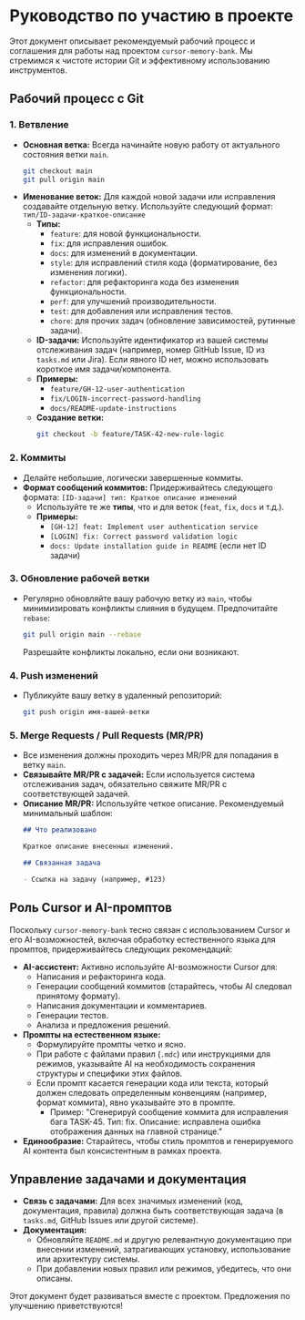 # Руководство по участию в проекте

Этот документ описывает рекомендуемый рабочий процесс и соглашения для работы над проектом `cursor-memory-bank`. Мы стремимся к чистоте истории Git и эффективному использованию инструментов.

## Рабочий процесс с Git

### 1. Ветвление

*   **Основная ветка:** Всегда начинайте новую работу от актуального состояния ветки `main`.
    ```bash
    git checkout main
    git pull origin main
    ```
*   **Именование веток:** Для каждой новой задачи или исправления создавайте отдельную ветку. Используйте следующий формат:
    `тип/ID-задачи-краткое-описание`
    *   **Типы:**
        *   `feature`: для новой функциональности.
        *   `fix`: для исправления ошибок.
        *   `docs`: для изменений в документации.
        *   `style`: для исправлений стиля кода (форматирование, без изменения логики).
        *   `refactor`: для рефакторинга кода без изменения функциональности.
        *   `perf`: для улучшений производительности.
        *   `test`: для добавления или исправления тестов.
        *   `chore`: для прочих задач (обновление зависимостей, рутинные задачи).
    *   **ID-задачи:** Используйте идентификатор из вашей системы отслеживания задач (например, номер GitHub Issue, ID из `tasks.md` или Jira). Если явного ID нет, можно использовать короткое имя задачи/компонента.
    *   **Примеры:**
        *   `feature/GH-12-user-authentication`
        *   `fix/LOGIN-incorrect-password-handling`
        *   `docs/README-update-instructions`
    *   **Создание ветки:**
        ```bash
        git checkout -b feature/TASK-42-new-rule-logic
        ```

### 2. Коммиты

*   Делайте небольшие, логически завершенные коммиты.
*   **Формат сообщений коммитов:** Придерживайтесь следующего формата:
    `[ID-задачи] тип: Краткое описание изменений`
    *   Используйте те же **типы**, что и для веток (`feat`, `fix`, `docs` и т.д.).
    *   **Примеры:**
        *   `[GH-12] feat: Implement user authentication service`
        *   `[LOGIN] fix: Correct password validation logic`
        *   `docs: Update installation guide in README` (если нет ID задачи)

### 3. Обновление рабочей ветки

*   Регулярно обновляйте вашу рабочую ветку из `main`, чтобы минимизировать конфликты слияния в будущем. Предпочитайте `rebase`:
    ```bash
    git pull origin main --rebase
    ```
    Разрешайте конфликты локально, если они возникают.

### 4. Push изменений

*   Публикуйте вашу ветку в удаленный репозиторий:
    ```bash
    git push origin имя-вашей-ветки
    ```

### 5. Merge Requests / Pull Requests (MR/PR)

*   Все изменения должны проходить через MR/PR для попадания в ветку `main`.
*   **Связывайте MR/PR с задачей:** Если используется система отслеживания задач, обязательно свяжите MR/PR с соответствующей задачей.
*   **Описание MR/PR:** Используйте четкое описание. Рекомендуемый минимальный шаблон:
    ```markdown
    ## Что реализовано

    Краткое описание внесенных изменений.

    ## Связанная задача

    - Ссылка на задачу (например, #123)
    ```

## Роль Cursor и AI-промптов

Поскольку `cursor-memory-bank` тесно связан с использованием Cursor и его AI-возможностей, включая обработку естественного языка для промптов, придерживайтесь следующих рекомендаций:

*   **AI-ассистент:** Активно используйте AI-возможности Cursor для:
    *   Написания и рефакторинга кода.
    *   Генерации сообщений коммитов (старайтесь, чтобы AI следовал принятому формату).
    *   Написания документации и комментариев.
    *   Генерации тестов.
    *   Анализа и предложения решений.
*   **Промпты на естественном языке:**
    *   Формулируйте промпты четко и ясно.
    *   При работе с файлами правил (`.mdc`) или инструкциями для режимов, указывайте AI на необходимость сохранения структуры и специфики этих файлов.
    *   Если промпт касается генерации кода или текста, который должен следовать определенным конвенциям (например, формат коммита), явно указывайте это в промпте.
        *   Пример: "Сгенерируй сообщение коммита для исправления бага TASK-45. Тип: fix. Описание: исправлена ошибка отображения данных на главной странице."
*   **Единообразие:** Старайтесь, чтобы стиль промптов и генерируемого AI контента был консистентным в рамках проекта.

## Управление задачами и документация

*   **Связь с задачами:** Для всех значимых изменений (код, документация, правила) должна быть соответствующая задача (в `tasks.md`, GitHub Issues или другой системе).
*   **Документация:**
    *   Обновляйте `README.md` и другую релевантную документацию при внесении изменений, затрагивающих установку, использование или архитектуру системы.
    *   При добавлении новых правил или режимов, убедитесь, что они описаны.

Этот документ будет развиваться вместе с проектом. Предложения по улучшению приветствуются! 